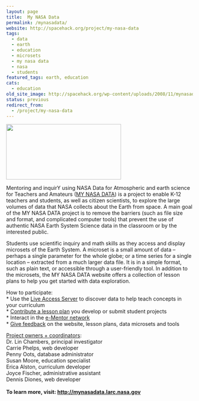 ```yaml
---
layout: page
title:  My NASA Data
permalink: /mynasadata/
website: http://spacehack.org/project/my-nasa-data
tags:
  - data
  - earth
  - education
  - microsets
  - my nasa data
  - nasa
  - students
featured_tags: earth, education
cats:
  - education
old_site_image: http://spacehack.org/wp-content/uploads/2008/11/mynasadata.jpg
status: previous
redirect_from:
  - /project/my-nasa-data
---
```


<div class = "scrape-from-old-wordpress">

<p><img class="alignnone size-medium wp-image-175" src="/wp-content/uploads/2008/11/mynasadata.jpg" alt="" width="310" height="150" /></p>
<p>Mentoring and inquirY using NASA Data for Atmospheric and earth science for Teachers and Amateurs (<a href="http://mynasadata.larc.nasa.gov">MY NASA DATA</a>) is a project to enable K-12 teachers and students, as well as citizen scientists, to explore the large volumes of data that NASA collects about the Earth from space. A main goal of the MY NASA DATA project is to remove the barriers (such as file size and format, and complicated computer tools) that prevent the use of authentic NASA Earth System Science data in the classroom or by the interested public.</p>
<p>Students use scientific inquiry and math skills as they access and display microsets of the Earth System. A microset is a small amount of data &#8211; perhaps a single parameter for the whole globe; or a time series for a single location &#8211; extracted from a much larger data file. It is in a simple format, such as plain text, or accessible through a user-friendly tool. In addition to the microsets, the MY NASA DATA website offers a collection of lesson plans to help you get started with data exploration.</p>
<p>How to participate:<br />
* Use the <a href="http://mynasadata.larc.nasa.gov/data.html">Live Access Server</a> to discover data to help teach concepts in your curriculum<br />
* <a href="http://mynasadata.larc.nasa.gov/registration.php">Contribute a lesson plan</a> you develop or submit student projects<br />
* Interact in the <a href="http://mynasadata.larc.nasa.gov/mentor.php">e-Mentor network</a><br />
* <a href="mailto:mynasadata@lists.nasa.gov">Give feedback</a> on the website, lesson plans, data microsets and tools</p>
<p><span style="text-decoration: underline;">Project owners + coordinators</span>:<br />
Dr. Lin Chambers, principal investigator<br />
Carrie Phelps, web developer<br />
Penny Oots, database administrator<br />
Susan Moore, education specialist<br />
Erica Alston, curriculum developer<br />
Joyce Fischer, administrative assistant<br />
Dennis Diones, web developer<br />
<!--supplement--><br />
<strong>To learn more, visit: <a href="http://mynasadata.larc.nasa.gov">http://mynasadata.larc.nasa.gov</a></strong></p>


</div>